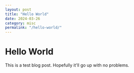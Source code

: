 ```yaml
---
layout: post
title: "Hello World"
date: 2024-03-26
category: misc
permalink: "/hello-world/"
---
```


# Hello World
This is a test blog post. Hopefully it'll go up with no problems.
